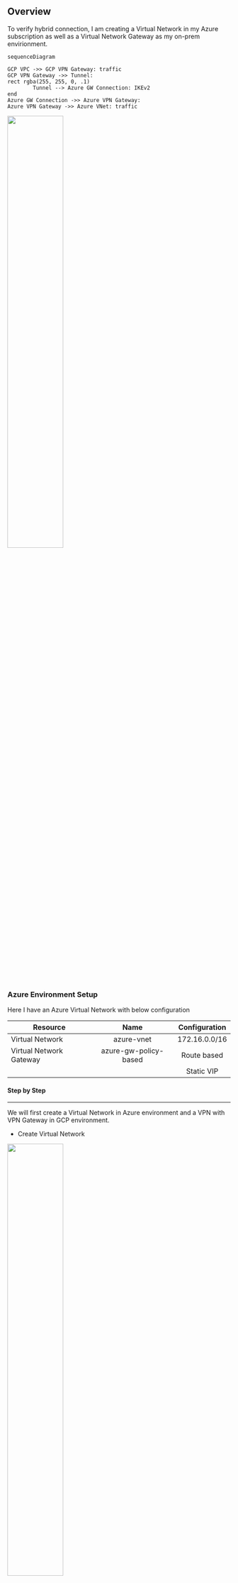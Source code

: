 ##  Overview

To verify hybrid connection, I am creating a Virtual Network in my Azure subscription as well as a Virtual Network Gateway as my on-prem envirionment.

```mermaid
sequenceDiagram

GCP VPC ->> GCP VPN Gateway: traffic
GCP VPN Gateway ->> Tunnel: 
rect rgba(255, 255, 0, .1)
        Tunnel --> Azure GW Connection: IKEv2
end
Azure GW Connection ->> Azure VPN Gateway: 
Azure VPN Gateway ->> Azure VNet: traffic
```
<img src="./img/vpn-overall-arch.png" style="width:50%;height:50%"/>

###    Azure Environment Setup

Here I have an Azure Virtual Network with below configuration

| Resource          | Name          | Configuration |
--------------------|:-------------:|:-------------:|
| Virtual Network   | azure-vnet    | 172.16.0.0/16 |
| Virtual Network Gateway | azure-gw-policy-based | Route based |
||| Static VIP|

####  Step by Step
-------------------

We will first create a Virtual Network in Azure environment and a VPN with VPN Gateway in GCP environment.

-   Create Virtual Network

<img src="./img/vpn-azure-create-network.png" style="width:50%;height:50%"/>


-   Create Virtual Network Gateway

<img src="./img/vpn-azure-create-gateway.png" style="width:50%;height:50%"/>


###    GCP Environment Setup

####  Step by Step
-------------------

-   Create a Classic VPN on GCP

<img src="./img/vpn-gcp-create-vpn.png" style="width:50%;height:50%"/>

-   Create VPN Gateway on GCP

<img src="./img/vpn-gcp-create-gateway.png" style="width:50%;height:50%"/>

###    Create Connection between GCP and Azure

####    GCP Environment

-   Create a GCP Tunnel point to Azure Gateway using Route-based with IKE v2

|   Resourc | Configuration |
------------------------|--------------------------------------------------|
|   Remote Peer Address |   Put Azure VPN Gateway's Public IP address here |
|   IKE Version |   IKE v2  |
|   IKE Pre-shared key  | a share key, this key will be configured in Azure VPN gateway too |
|   Remote network IP range | Put GCP VPC's address CIDR here   |
|||


<img src="./img/vnet-gcp-create-tunnel.png" style="width:50%;height:50%"/>

####    Azure Environment

-   Create a Local Gateway represent GCP's VPN Gateway

<img src="./img/vpn-azure-create-local-gw.png" style="width:50%;height:50%"/>

-   Create a connection points to GCP's VPN Gateway, input the shared key input above here.

<img src="./img/vpn-azure-add-connection.png" style="width:50%;height:50%"/>


### Result

-   Wait for serveral minutes, we should see connection established

<img src="./img/vpn-status.png" style="width:50%;height:50%"/>

-   Execute below command to verify connectivity in a running container

```bash
kubectl exec  -n <NAMESPACE> -it $(kubectl get pod -n <NAMESPACE> -o jsonpath='{.items[0].metadata.name}') -- ping <Remote Azure VM IP, ex 172.16.1.5>
```